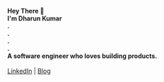 <p align="center">
<div>
<b>Hey There 👋</b>
</div>
<div>
<b>I'm Dharun Kumar</b>
</div>
<div>
<b>.</b>
</div>
<div>
<b>.</b>
</div>
<div>
<b>.</b>
</div>
<div>
<b>.</b>
</div>
<div> 
<b>A software engineer who loves building products.</b><br> <br>
</div>
<a href="https://www.linkedin.com/dharunkumardev/" target="_blank">LinkedIn</a> |
<a href="https://timely-kheer-9c75b4.netlify.app/" target="_blank">Blog</a>
<br><br>

</p>

<!--
**dharunkumardev/dharunkumardev** is a ✨ _special_ ✨ repository because its `README.md` (this file) appears on your GitHub profile.

Here are some ideas to get you started:

- 🔭 I’m currently working on ...
- 🌱 I’m currently learning ...
- 👯 I’m looking to collaborate on ...
- 🤔 I’m looking for help with ...
- 💬 Ask me about ...
- 📫 How to reach me: ...
- 😄 Pronouns: ...
- ⚡ Fun fact: ...
-->
